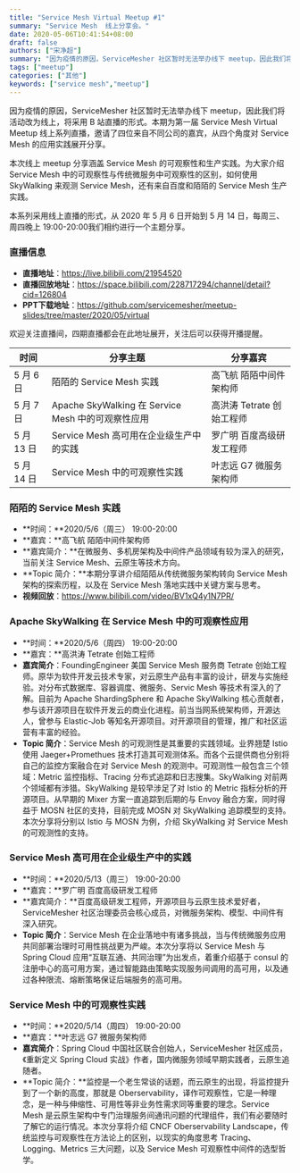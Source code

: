 ```yaml
---
title: "Service Mesh Virtual Meetup #1"
summary: "Service Mesh  线上分享会。"
date: 2020-05-06T10:41:54+08:00
draft: false
authors: ["宋净超"]
summary: "因为疫情的原因，ServiceMesher 社区暂时无法举办线下 meetup，因此我们将活动改为线上，将采用 B 站直播的形式。"
tags: ["meetup"]
categories: ["其他"]
keywords: ["service mesh","meetup"]
---
```


因为疫情的原因，ServiceMesher 社区暂时无法举办线下 meetup，因此我们将活动改为线上，将采用 B 站直播的形式。本期为第一届 Service Mesh Virtual Meetup 线上系列直播，邀请了四位来自不同公司的嘉宾，从四个角度对 Service Mesh 的应用实践展开分享。

本次线上 meetup 分享涵盖 Service Mesh 的可观察性和生产实践。为大家介绍 Service Mesh 中的可观察性与传统微服务中可观察性的区别，如何使用 SkyWalking 来观测 Service Mesh，还有来自百度和陌陌的 Service Mesh 生产实践。

本系列采用线上直播的形式，从 2020 年 5 月 6 日开始到 5 月 14 日，每周三、周四晚上 19:00-20:00我们相约进行一个主题分享。

### 直播信息

- **直播地址**：https://live.bilibili.com/21954520
- **直播回放地址**：https://space.bilibili.com/228717294/channel/detail?cid=126804
- **PPT下载地址**：https://github.com/servicemesher/meetup-slides/tree/master/2020/05/virtual

欢迎关注直播间，四期直播都会在此地址展开，关注后可以获得开播提醒。

| 时间       | 分享主题                                           | 分享嘉宾                  |
| ---------- | -------------------------------------------------- | ------------------------- |
| 5 月 6 日  | 陌陌的 Service Mesh 实践                           | 高飞航 陌陌中间件架构师   |
| 5 月 7 日  | Apache SkyWalking 在 Service Mesh 中的可观察性应用 | 高洪涛 Tetrate 创始工程师 |
| 5 月 13 日 | Service Mesh 高可用在企业级生产中的实践            | 罗广明 百度高级研发工程师 |
| 5 月 14 日 | Service Mesh 中的可观察性实践                      | 叶志远 G7 微服务架构师    |

### 陌陌的 Service Mesh 实践

- **时间：**2020/5/6（周三） 19:00-20:00
- **嘉宾：**高飞航 陌陌中间件架构师
- **嘉宾简介：**在微服务、多机房架构及中间件产品领域有较为深入的研究，当前关注 Service Mesh、云原生等技术方向。
- **Topic 简介：**本期分享讲介绍陌陌从传统微服务架构转向 Service Mesh 架构的探索历程，以及在 Service Mesh 落地实践中关键方案与思考。
- **视频回放**：https://www.bilibili.com/video/BV1xQ4y1N7PR/

### Apache SkyWalking 在 Service Mesh 中的可观察性应用

- **时间：**2020/5/6（周四） 19:00-20:00
- **嘉宾：**高洪涛 Tetrate 创始工程师
- **嘉宾简介**：FoundingEngineer 美国 Service Mesh 服务商 Tetrate 创始工程师。原华为软件开发云技术专家，对云原生产品有丰富的设计，研发与实施经验。对分布式数据库、容器调度、微服务、Servic Mesh 等技术有深入的了解。目前为 Apache ShardingSphere 和 Apache SkyWalking 核心贡献者，参与该开源项目在软件开发云的商业化进程。前当当网系统架构师，开源达人，曾参与 Elastic-Job 等知名开源项目。对开源项目的管理，推广和社区运营有丰富的经验。
- **Topic 简介**：Service Mesh 的可观测性是其重要的实践领域。业界翘楚 Istio 使用 Jaeger+Promethues 技术打造其可观测体系。而各个云提供商也分别将自己的监控方案融合在对 Service Mesh 的观测中。可观测性一般包含三个领域：Metric 监控指标、Tracing 分布式追踪和日志搜集。SkyWalking 对前两个领域都有涉猎。SkyWalking 是较早涉足了对 Istio 的 Metric 指标分析的开源项目。从早期的 Mixer 方案一直追踪到后期的与 Envoy 融合方案，同时得益于 MOSN 社区的支持，目前完成 MOSN 对 SkyWalking 追踪模型的支持。本次分享将分别以 Istio 与 MOSN 为例，介绍 SkyWalking 对 Service Mesh 的可观测性的支持。

### Service Mesh 高可用在企业级生产中的实践

- **时间：**2020/5/13（周三） 19:00-20:00
- **嘉宾：**罗广明 百度高级研发工程师
- **嘉宾简介：**百度高级研发工程师，开源项目与云原生技术爱好者，ServiceMesher 社区治理委员会核心成员，对微服务架构、模型、中间件有深入研究。
- **Topic 简介**：Service Mesh 在企业落地中有诸多挑战，当与传统微服务应用共同部署治理时可用性挑战更为严峻。本次分享将以 Service Mesh 与 Spring Cloud 应用“互联互通、共同治理”为出发点，着重介绍基于 consul 的注册中心的高可用方案，通过智能路由策略实现服务间调用的高可用，以及通过各种限流、熔断策略保证后端服务的高可用。

### Service Mesh 中的可观察性实践

- **时间：**2020/5/14（周四） 19:00-20:00
- **嘉宾：**叶志远 G7 微服务架构师
- **嘉宾简介**：Spring Cloud 中国社区联合创始人，ServiceMesher 社区成员，《重新定义 Spring Cloud 实战》作者，国内微服务领域早期实践者，云原生追随者。
- **Topic 简介：**监控是一个老生常谈的话题，而云原生的出现，将监控提升到了一个新的高度，那就是 Oberservability，译作可观察性，它是一种理念，是一种与伸缩性、可用性等非业务性需求同等重要的理念。Service Mesh 是云原生架构中专门治理服务间通讯问题的代理组件，我们有必要随时了解它的运行情况。本次分享将介绍 CNCF Oberservability Landscape，传统监控与可观察性在方法论上的区别，以现实的角度思考 Tracing、Logging、Metrics 三大问题，以及 Service Mesh 可观察性中间件的选型哲学。
